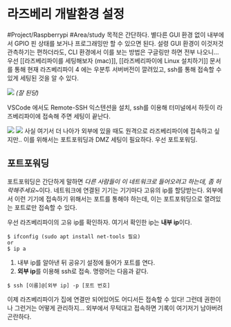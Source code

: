 # 라즈베리 개발환경 설정
#Project/Raspberrypi #Area/study
목적은 간단하다. 별다른 GUI 환경 없이 내부에서 GPIO 핀 상태를 보거나 프로그래밍만 할 수 있으면 된다. 설령 GUI 환경이 이것저것 관측하기는 편하더라도, CLI 환경에서 이를 보는 방법은 구글링만 하면 전부 나오니... 우선 [[라즈베리파이를 세팅해보자 (mac)]], [[라즈베리파이에 Linux 설치하기]] 문서를 통해 현재 라즈베리파이 4 에는 우분투 서버버전이 깔려있고, ssh를 통해 접속할 수 있게 세팅된 것을 알 수 있다. 

![](https://i.imgur.com/sYeOGNr.png)
*(잘 된당)*

VSCode 에서도 Remote-SSH 익스텐션을 설치, ssh를 이용해 터미널에서 하듯이 라즈베리파이에 접속해 주면 세팅이 끝난다.

![](https://i.imgur.com/OiWUC1q.png)
![](https://i.imgur.com/mAdbY9v.png)
사실 여기서 더 나아가 외부에 있을 때도 원격으로 라즈베리파이에 접속하고 싶지만.. 이를 위해서는 포트포워딩과 DMZ 세팅이 필요하다. 우선 포트포워딩.

## 포트포워딩

포트포워딩은 간단하게 말하면 *다른 사람들이 이 네트워크로 들어오려고 하는데, 좀 허락해주세요*~이다. 네트워크에 연결된 기기는 기기마다 고유의 ip를 할당받는다. 외부에서 이런 기기에 접속하기 위해서는 포트를 통해야 하는데, 이는 포트포워딩으로 열려있는 포트로만 접속할 수 있다.

우선 라즈베리파이의 고유 ip를 확인하자. 여기서 확인한 ip는 **내부 ip**이다. 
```
$ ifconfig (sudo apt install net-tools 필요)
or
$ ip a
```

1. 내부 ip를 알아낸 뒤 공유기 설정에 들어가 포트를 연다.
2. **외부 ip**를 이용해 ssh로 접속. 명령어는 다음과 같다.
```
$ ssh [이름]@[외부 ip] -p [포트 번호]
```

이제 라즈베리파이가 집에 연결만 되어있어도 어디서든 접속할 수 있다! 그런데 권한이나 그런거는 어떻게 관리하지... 외부에서 무턱대고 접속하면 기록이 여기저기 남아버려 곤란하다.